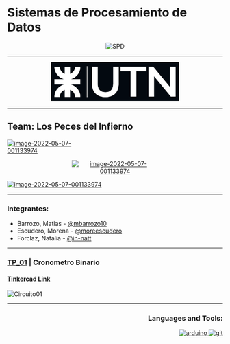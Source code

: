 
# Sistemas de Procesamiento de Datos
<p align="center"><img alt="SPD" src="https://lh3.googleusercontent.com/hr_crs_themes/AGvgesSFpDiJKW31VjqzmT6jO5b7SoW6UmY8rpq2RKOI5u58HkJ6yez7uV7tPcGy0nuAa2crFd1d2tiPh7LoaQNBObpfaJwb3A5OfeRqvo4Efv61MNbT2FuBUZAt=s1280" style="max-width: 85%;"></p>

---
<p align="center"><img alt="Universidad Tecnológica Nacional" src="https://github.com/caidevOficial/Logos/raw/master/Instituciones/logo-utn_black_white.png?raw=true" height="90px" width="300px" style="max-width: 75%;"></p>

---

## Team: Los Peces del Infierno

<p align="left"><a href="https://i.ibb.co/BrCCwQ8"><img src="https://i.ibb.co/BrCCwQ8/image-2022-05-07-001133974.png" alt="image-2022-05-07-001133974" border="0" style="max-width: 40%;"></p>

<p align="center"><a href="https://i.ibb.co/cCrrxZz"><img src="https://i.ibb.co/cCrrxZz/image-2022-05-07-001133974.png" alt="image-2022-05-07-001133974" border="0" style="max-width: 40%;"></a></p>

<a href="https://ibb.co/HxHHXbm"><img src="https://i.ibb.co/HxHHXbm/image-2022-05-07-001133974.png" alt="image-2022-05-07-001133974" border="0"></a>

---
### Integrantes:
* Barrozo, Matias - [@mbarrozo10](https://github.com/mbarrozo10)
* Escudero, Morena - [@moreescudero](https://github.com/moreescudero)
* Forclaz, Natalia - [@in-natt](https://github.com/in-natt)

---

### [TP_01](https://github.com/in-natt/SPD2022_TPS/tree/main/TP_01) | Cronometro Binario
#### [Tinkercad Link](https://www.tinkercad.com/things/9LUHDiGFpUh)


<p align="left"><img alt="Circuito01" src="https://github.com/in-natt/SPD2022_TPS/blob/main/TP_01/TP%2001%20-%20Cron%C3%B3metro%20Binario.png?raw=true" style="max-width: 50%;"></p>

---

<h3 align="right">Languages and Tools:</h3>
<p align="right"> <a href="https://www.arduino.cc/" target="_blank" rel="noreferrer"> <img src="https://cdn.worldvectorlogo.com/logos/arduino-1.svg" alt="arduino" width="40" height="40"/> </a> <a href="https://git-scm.com/" target="_blank" rel="noreferrer"> <img src="https://www.vectorlogo.zone/logos/git-scm/git-scm-icon.svg" alt="git" width="40" height="40"/> </a> </p>
